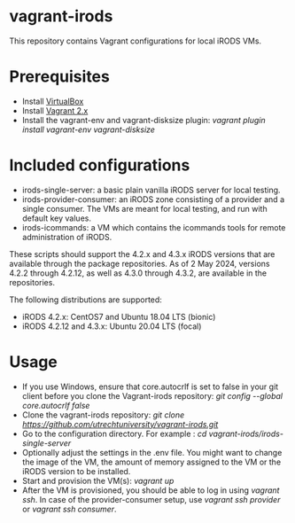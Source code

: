 # vagrant-irods

This repository contains Vagrant configurations for local iRODS VMs.

# Prerequisites

* Install [VirtualBox](https://www.virtualbox.org/wiki/Downloads)
* Install [Vagrant 2.x](https://www.vagrantup.com/downloads.html)
* Install the vagrant-env and vagrant-disksize plugin:  _vagrant plugin install vagrant-env vagrant-disksize_

# Included configurations

- irods-single-server: a basic plain vanilla iRODS server for local testing.
- irods-provider-consumer: an iRODS zone consisting of a provider and a single consumer. The VMs are meant for local testing, and run with default key values.
- irods-icommands: a VM which contains the icommands tools for remote administration of iRODS.

These scripts should support the 4.2.x and 4.3.x iRODS versions that are available through the package repositories. As of 2 May 2024, versions 4.2.2 through 4.2.12, as well as 4.3.0 through 4.3.2, are available in the repositories.

The following distributions are supported:
- iRODS 4.2.x: CentOS7 and Ubuntu 18.04 LTS (bionic)
- iRODS 4.2.12 and 4.3.x: Ubuntu 20.04 LTS (focal)

# Usage

- If you use Windows, ensure that core.autocrlf is set to false in your git client before you clone the Vagrant-irods
  repository: _git config --global core.autocrlf false_
- Clone the vagrant-irods repository: _git clone https://github.com/utrechtuniversity/vagrant-irods.git_
- Go to the configuration directory. For example : _cd vagrant-irods/irods-single-server_
- Optionally adjust the settings in the .env file. You might want to change the image of the VM, the amount of memory assigned to the VM or the iRODS version to be installed.
- Start and provision the VM(s): _vagrant up_
- After the VM is provisioned, you should be able to log in using _vagrant ssh_. In case of the provider-consumer setup, use _vagrant ssh provider_ or _vagrant ssh consumer_.
